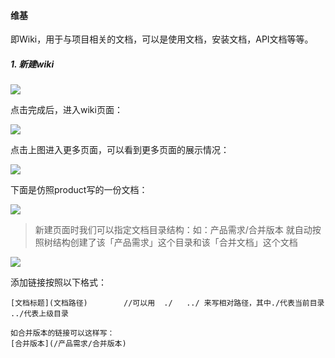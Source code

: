 #### 维基

即Wiki，用于与项目相关的文档，可以是使用文档，安装文档，API文档等等。

##### 1. 新建wiki

![](https://tva1.sinaimg.cn/large/006tNc79ly1fjb4j3009hj30t50gqgnd.jpg)

点击完成后，进入wiki页面：

![](https://tva1.sinaimg.cn/large/006tNc79ly1fjb4n56g4ij30t508y3zl.jpg)

点击上图进入更多页面，可以看到更多页面的展示情况：

![](https://tva1.sinaimg.cn/large/006tNc79ly1fjb4pra627j30t406v0ti.jpg)

下面是仿照product写的一份文档：

![](https://tva1.sinaimg.cn/large/006tKfTcly1fjgmq2bm08j313r0m7ad0.jpg)

> 新建页面时我们可以指定文档目录结构：如：产品需求/合并版本     就自动按照树结构创建了该「产品需求」这个目录和该「合并文档」这个文档

![](https://tva1.sinaimg.cn/large/006tKfTcly1fjgmuhu4glj30nx06vaan.jpg)

添加链接按照以下格式：

```
[文档标题](文档路径)        //可以用  ./   ../ 来写相对路径，其中./代表当前目录   ../代表上级目录

如合并版本的链接可以这样写：
[合并版本](/产品需求/合并版本)
```

